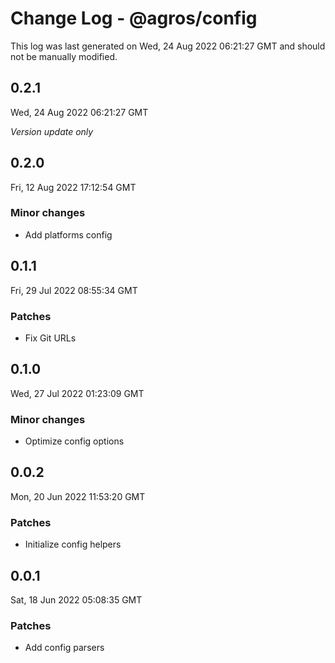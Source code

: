 # Change Log - @agros/config

This log was last generated on Wed, 24 Aug 2022 06:21:27 GMT and should not be manually modified.

## 0.2.1
Wed, 24 Aug 2022 06:21:27 GMT

_Version update only_

## 0.2.0
Fri, 12 Aug 2022 17:12:54 GMT

### Minor changes

- Add platforms config

## 0.1.1
Fri, 29 Jul 2022 08:55:34 GMT

### Patches

- Fix Git URLs

## 0.1.0
Wed, 27 Jul 2022 01:23:09 GMT

### Minor changes

- Optimize config options

## 0.0.2
Mon, 20 Jun 2022 11:53:20 GMT

### Patches

- Initialize config helpers

## 0.0.1
Sat, 18 Jun 2022 05:08:35 GMT

### Patches

- Add config parsers

